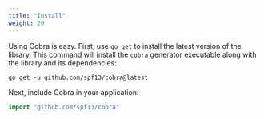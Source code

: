 ```yaml
---
title: "Install"
weight: 20
---
```


Using Cobra is easy. First, use `go get` to install the latest version
of the library. This command will install the `cobra` generator executable
along with the library and its dependencies:

    go get -u github.com/spf13/cobra@latest

Next, include Cobra in your application:

```go
import "github.com/spf13/cobra"
```
